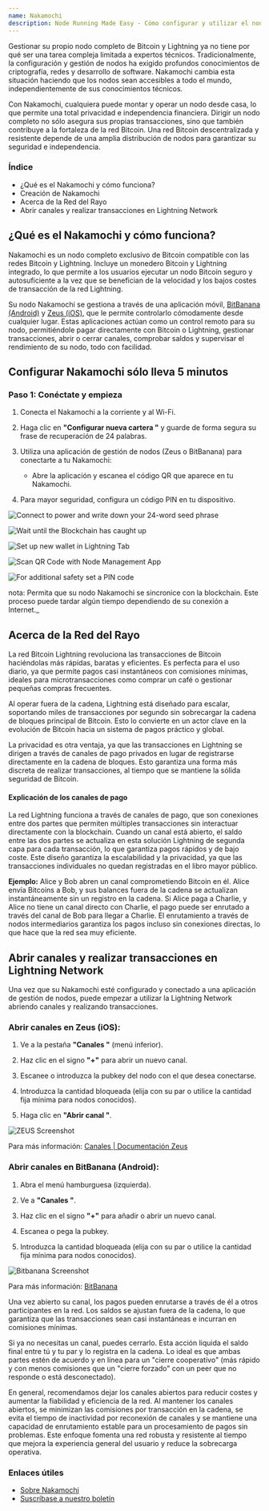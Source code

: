 ```yaml
---
name: Nakamochi
description: Node Running Made Easy - Cómo configurar y utilizar el nodo Nakamochi Bitcoin y Lightning.
---
```

Gestionar su propio nodo completo de Bitcoin y Lightning ya no tiene por qué ser una tarea compleja limitada a expertos técnicos. Tradicionalmente, la configuración y gestión de nodos ha exigido profundos conocimientos de criptografía, redes y desarrollo de software. Nakamochi cambia esta situación haciendo que los nodos sean accesibles a todo el mundo, independientemente de sus conocimientos técnicos.

Con Nakamochi, cualquiera puede montar y operar un nodo desde casa, lo que permite una total privacidad e independencia financiera. Dirigir un nodo completo no sólo asegura sus propias transacciones, sino que también contribuye a la fortaleza de la red Bitcoin. Una red Bitcoin descentralizada y resistente depende de una amplia distribución de nodos para garantizar su seguridad e independencia.

### Índice


- ¿Qué es el Nakamochi y cómo funciona?
- Creación de Nakamochi
- Acerca de la Red del Rayo
- Abrir canales y realizar transacciones en Lightning Network

## ¿Qué es el Nakamochi y cómo funciona?

Nakamochi es un nodo completo exclusivo de Bitcoin compatible con las redes Bitcoin y Lightning. Incluye un monedero Bitcoin y Lightning integrado, lo que permite a los usuarios ejecutar un nodo Bitcoin seguro y autosuficiente a la vez que se benefician de la velocidad y los bajos costes de transacción de la red Lightning.

Su nodo Nakamochi se gestiona a través de una aplicación móvil, [BitBanana (Android)](https://bitbanana.app) y [Zeus (iOS)](https://bitbanana.app), que le permite controlarlo cómodamente desde cualquier lugar. Estas aplicaciones actúan como un control remoto para su nodo, permitiéndole pagar directamente con Bitcoin o Lightning, gestionar transacciones, abrir o cerrar canales, comprobar saldos y supervisar el rendimiento de su nodo, todo con facilidad.

## Configurar Nakamochi sólo lleva 5 minutos

### Paso 1: Conéctate y empieza

1. Conecta el Nakamochi a la corriente y al Wi-Fi.

2. Haga clic en **"Configurar nueva cartera "** y guarde de forma segura su frase de recuperación de 24 palabras.

3. Utiliza una aplicación de gestión de nodos (Zeus o BitBanana) para conectarte a tu Nakamochi:


   - Abre la aplicación y escanea el código QR que aparece en tu Nakamochi.

4. Para mayor seguridad, configura un código PIN en tu dispositivo.

![Connect to power and write down your 24-word seed phrase](assets/en/01.webp)

![Wait until the Blockchain has caught up](assets/en/02.webp)

![Set up new wallet in Lightning Tab](assets/en/03.webp)

![Scan QR Code with Node Management App](assets/en/04.webp)

![For additional safety set a PIN code](asset/en/05.webp)

nota: Permita que su nodo Nakamochi se sincronice con la blockchain. Este proceso puede tardar algún tiempo dependiendo de su conexión a Internet._

## Acerca de la Red del Rayo

La red Bitcoin Lightning revoluciona las transacciones de Bitcoin haciéndolas más rápidas, baratas y eficientes. Es perfecta para el uso diario, ya que permite pagos casi instantáneos con comisiones mínimas, ideales para microtransacciones como comprar un café o gestionar pequeñas compras frecuentes.

Al operar fuera de la cadena, Lightning está diseñado para escalar, soportando miles de transacciones por segundo sin sobrecargar la cadena de bloques principal de Bitcoin. Esto lo convierte en un actor clave en la evolución de Bitcoin hacia un sistema de pagos práctico y global.

La privacidad es otra ventaja, ya que las transacciones en Lightning se dirigen a través de canales de pago privados en lugar de registrarse directamente en la cadena de bloques. Esto garantiza una forma más discreta de realizar transacciones, al tiempo que se mantiene la sólida seguridad de Bitcoin.

#### Explicación de los canales de pago

La red Lightning funciona a través de canales de pago, que son conexiones entre dos partes que permiten múltiples transacciones sin interactuar directamente con la blockchain. Cuando un canal está abierto, el saldo entre las dos partes se actualiza en esta solución Lightning de segunda capa para cada transacción, lo que garantiza pagos rápidos y de bajo coste. Este diseño garantiza la escalabilidad y la privacidad, ya que las transacciones individuales no quedan registradas en el libro mayor público.

**Ejemplo:** Alice y Bob abren un canal comprometiendo Bitcoin en él. Alice envía Bitcoins a Bob, y sus balances fuera de la cadena se actualizan instantáneamente sin un registro en la cadena. Si Alice paga a Charlie, y Alice no tiene un canal directo con Charlie, el pago puede ser enrutado a través del canal de Bob para llegar a Charlie. El enrutamiento a través de nodos intermediarios garantiza los pagos incluso sin conexiones directas, lo que hace que la red sea muy eficiente.

## Abrir canales y realizar transacciones en Lightning Network

Una vez que su Nakamochi esté configurado y conectado a una aplicación de gestión de nodos, puede empezar a utilizar la Lightning Network abriendo canales y realizando transacciones.

### Abrir canales en Zeus (iOS):

1. Ve a la pestaña **"Canales "** (menú inferior).

2. Haz clic en el signo **"+"** para abrir un nuevo canal.

3. Escanee o introduzca la pubkey del nodo con el que desea conectarse.

4. Introduzca la cantidad bloqueada (elija con su par o utilice la cantidad fija mínima para nodos conocidos).

5. Haga clic en **"Abrir canal "**.

![ZEUS Screenshot](asset/en/06.webp)

Para más información: [Canales | Documentación Zeus](https://zeusln.app)

### Abrir canales en BitBanana (Android):

1. Abra el menú hamburguesa (izquierda).

2. Ve a **"Canales "**.

3. Haz clic en el signo **"+"** para añadir o abrir un nuevo canal.

4. Escanea o pega la pubkey.

5. Introduzca la cantidad bloqueada (elija con su par o utilice la cantidad fija mínima para nodos conocidos).

![Bitbanana Screenshot](asset/en/07.webp)

Para más información: [BitBanana](https://bitbanana.com)

Una vez abierto su canal, los pagos pueden enrutarse a través de él a otros participantes en la red. Los saldos se ajustan fuera de la cadena, lo que garantiza que las transacciones sean casi instantáneas e incurran en comisiones mínimas.

Si ya no necesitas un canal, puedes cerrarlo. Esta acción liquida el saldo final entre tú y tu par y lo registra en la cadena. Lo ideal es que ambas partes estén de acuerdo y en línea para un "cierre cooperativo" (más rápido y con menos comisiones que un "cierre forzado" con un peer que no responde o está desconectado).

En general, recomendamos dejar los canales abiertos para reducir costes y aumentar la fiabilidad y eficiencia de la red. Al mantener los canales abiertos, se minimizan las comisiones por transacción en la cadena, se evita el tiempo de inactividad por reconexión de canales y se mantiene una capacidad de enrutamiento estable para un procesamiento de pagos sin problemas. Este enfoque fomenta una red robusta y resistente al tiempo que mejora la experiencia general del usuario y reduce la sobrecarga operativa.

### Enlaces útiles


- [Sobre Nakamochi](https://nakamochi.io/)
- [Suscríbase a nuestro boletín](https://90c7addc.sibforms.com/serve/MUIFAHG7H5YBPpm-kZ8G6TuS-nmL4uaq85rlpBfI__S79tZ5jheIJfF3kJYudycgs_6_RUdDBkt8Sd7OyNL_JDTTJvOb36ifF6vcQoabBXKp4cbefzh1DYqnok_jItexICcQL13ucd2aS581ngqy7jr0Q1H3HhxV3z2eWKE5-Z-YMasj-MMotQeDvdorMCSi0XgCWDqs8rEMQC7E)